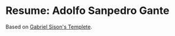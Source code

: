 # Resume: Adolfo Sanpedro Gante

Based on [Gabriel Sison's Templete](https://www.overleaf.com/latex/templates/tech-resume/trwtkjyhyyrh).